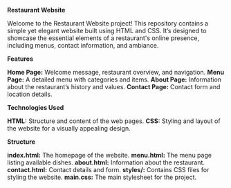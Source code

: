 **Restaurant Website**

Welcome to the Restaurant Website project! 
This repository contains a simple yet 
elegant website built using HTML and CSS. 
It’s designed to showcase the essential 
elements of a restaurant's online presence, 
including menus, contact information, and
ambiance.

**Features**

**Home Page:** Welcome message, restaurant overview, and navigation.
**Menu Page:** A detailed menu with categories and items.
**About Page:** Information about the restaurant’s history and values.
**Contact Page:** Contact form and location details.

**Technologies Used**

**HTML:** Structure and content of the web pages.
**CSS:** Styling and layout of the website for a visually appealing design.

**Structure**

**index.html:** The homepage of the website.
**menu.html:** The menu page listing available dishes.
**about.html:** Information about the restaurant.
**contact.html:** Contact details and form.
**styles/:** Contains CSS files for styling the website.
**main.css:** The main stylesheet for the project.

